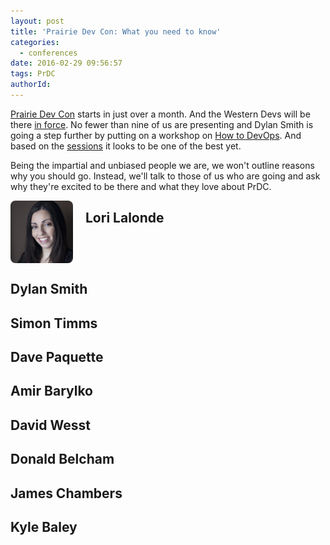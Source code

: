 ```yaml
---
layout: post
title: 'Prairie Dev Con: What you need to know'
categories:
  - conferences
date: 2016-02-29 09:56:57
tags: PrDC
authorId:
---
```


[Prairie Dev Con](http://prairiedevcon.com/) starts in just over a month. And the Western Devs will be there [in force](http://www.westerndevs.com/speaking/). No fewer than nine of us are presenting and Dylan Smith is going a step further by putting on a workshop on [How to DevOps](http://prairiedevcon.com/Workshops). And based on the [sessions](http://prairiedevcon.com/Sessions) it looks to be one of the best yet.

Being the impartial and unbiased people we are, we won't outline reasons why you should go. Instead, we'll talk to those of us who are going and ask why they're excited to be there and what they love about PrDC.

<img style="float: left; margin-right: 20px; height: 100px; border-radius: 8px;" src="/images/avatars/Lori_Lalonde.jpg" />

## Lori Lalonde

<div style="clear:both;"></div>

## Dylan Smith

## Simon Timms

## Dave Paquette

## Amir Barylko

## David Wesst

## Donald Belcham

## James Chambers

## Kyle Baley

